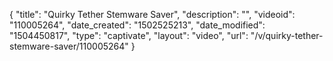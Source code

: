 {
    "title": "Quirky Tether Stemware Saver",
    "description": "",
    "videoid": "110005264",
    "date_created": "1502525213",
    "date_modified": "1504450817",
    "type": "captivate",
    "layout": "video",
    "url": "\/v\/quirky-tether-stemware-saver\/110005264"
}
